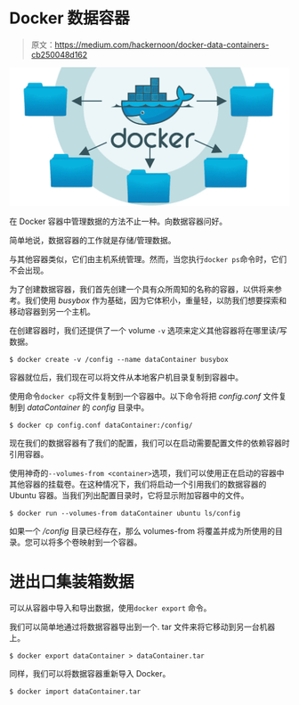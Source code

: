 # Docker 数据容器

> 原文：<https://medium.com/hackernoon/docker-data-containers-cb250048d162>

![](img/0b1cfe79bed1c68befa59d471cfc225c.png)

在 Docker 容器中管理数据的方法不止一种。向数据容器问好。

简单地说，数据容器的工作就是存储/管理数据。

与其他容器类似，它们由主机系统管理。然而，当您执行`docker ps`命令时，它们不会出现。

为了创建数据容器，我们首先创建一个具有众所周知的名称的容器，以供将来参考。我们使用 *busybox* 作为基础，因为它体积小，重量轻，以防我们想要探索和移动容器到另一个主机。

在创建容器时，我们还提供了一个 volume `-v` 选项来定义其他容器将在哪里读/写数据。

```
$ docker create -v /config --name dataContainer busybox
```

容器就位后，我们现在可以将文件从本地客户机目录复制到容器中。

使用命令`docker cp`将文件复制到一个容器中。以下命令将把 *config.conf* 文件复制到 *dataContainer* 的 *config* 目录中。

```
$ docker cp config.conf dataContainer:/config/
```

现在我们的数据容器有了我们的配置，我们可以在启动需要配置文件的依赖容器时引用容器。

使用神奇的`--volumes-from <container>`选项，我们可以使用正在启动的容器中其他容器的挂载卷。在这种情况下，我们将启动一个引用我们的数据容器的 Ubuntu 容器。当我们列出配置目录时，它将显示附加容器中的文件。

```
$ docker run --volumes-from dataContainer ubuntu ls/config
```

如果一个 */config* 目录已经存在，那么 volumes-from 将覆盖并成为所使用的目录。您可以将多个卷映射到一个容器。

# **进出口集装箱数据**

可以从容器中导入和导出数据，使用`docker export` 命令。

我们可以简单地通过将数据容器导出到一个. tar 文件来将它移动到另一台机器上。

```
$ docker export dataContainer > dataContainer.tar
```

同样，我们可以将数据容器重新导入 Docker。

```
$ docker import dataContainer.tar
```
